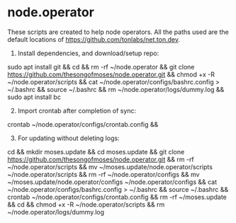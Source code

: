 # node.operator

These scripts are created to help node operators. All the paths used are the default locations of https://github.com/tonlabs/net.ton.dev. 

1. Install dependencies, and download/setup repo:

sudo apt install git && cd && rm -rf ~/node.operator && git clone https://github.com/thesongofmoses/node.operator.git && chmod +x -R ~/node.operator/scripts && cat ~/node.operator/configs/bashrc.config > ~/.bashrc && source ~/.bashrc && rm ~/node.operator/logs/dummy.log && sudo apt install bc

2. Import crontab after completion of sync:

crontab ~/node.operator/configs/crontab.config &&

3. For updating without deleting logs:

cd && mkdir moses.update && cd moses.update && git clone https://github.com/thesongofmoses/node.operator.git && rm -rf ~/node.operator/scripts && mv ~/moses.update/node.operator/scripts ~/node.operator/scripts && rm -rf ~/node.operator/configs && mv ~/moses.update/node.operator/configs ~/node.operator/configs && cat ~/node.operator/configs/bashrc.config > ~/.bashrc && source ~/.bashrc && crontab ~/node.operator/configs/crontab.config && rm -rf ~/moses.update && cd && chmod +x -R ~/node.operator/scripts && rm ~/node.operator/logs/dummy.log
